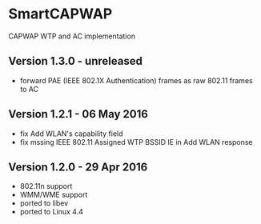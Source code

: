 SmartCAPWAP
===========

CAPWAP WTP and AC implementation

Version 1.3.0 - unreleased
---------------------------

* forward PAE (IEEE 802.1X Authentication) frames as raw 802.11 frames to AC

Version 1.2.1 - 06 May 2016
---------------------------

* fix Add WLAN's capability field
* fix mssing IEEE 802.11 Assigned WTP BSSID IE in Add WLAN response

Version 1.2.0 - 29 Apr 2016
---------------------------

* 802.11n support
* WMM/WME support
* ported to libev
* ported to Linux 4.4

